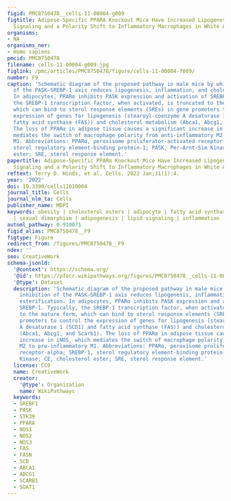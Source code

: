 ```yaml
---
figid: PMC8750478__cells-11-00004-g009
figtitle: Adipose-Specific PPARA Knockout Mice Have Increased Lipogenesis by PASK–SREBP1
  Signaling and a Polarity Shift to Inflammatory Macrophages in White Adipose Tissue
organisms:
- NA
organisms_ner:
- Homo sapiens
pmcid: PMC8750478
filename: cells-11-00004-g009.jpg
figlink: /pmc/articles/PMC8750478/figure/cells-11-00004-f009/
number: F9
caption: 'Schematic diagram of the proposed pathway in male mice by which PPARα inhibition
  of the PASK–SREBP-1 axis reduces lipogenesis, inflammation, and cholesterol esterification.
  In adipocytes, PPARα inhibits PASK expression and activation of SREBP-1. Typically,
  the SREBP-1 transcription factor, when activated, is truncated to the mature form,
  which can bind to sterol response elements (SREs) in gene promoters to control the
  expression of genes for lipogenesis (stearoyl-coenzyme A desaturase 1 (SCD1) and
  fatty acid synthase (FAS)) and cholesterol metabolism (Abca1, Abcg1, and Scarb1).
  The loss of PPARα in adipose tissue causes a significant increase in iNOS, which
  mediates the switch of macrophage polarity from anti-inflammatory M2 to pro-inflammatory
  M1. Abbreviations: PPARα, peroxisome proliferator-activated receptor-alpha; SREBP-1,
  sterol regulatory element-binding protein-1; PASK, Per-Arnt-Sim Kinase; CE, cholesterol
  ester; SRE, sterol response element.'
papertitle: Adipose-Specific PPARα Knockout Mice Have Increased Lipogenesis by PASK–SREBP1
  Signaling and a Polarity Shift to Inflammatory Macrophages in White Adipose Tissue.
reftext: Terry D. Hinds, et al. Cells. 2022 Jan;11(1):4.
year: '2022'
doi: 10.3390/cells11010004
journal_title: Cells
journal_nlm_ta: Cells
publisher_name: MDPI
keywords: obesity | cholesterol esters | adipocyte | fatty acid synthase | FAS | SCD1
  | sexual dimorphism | adipogenesis | lipid signaling | inflammation
automl_pathway: 0.910071
figid_alias: PMC8750478__F9
figtype: Figure
redirect_from: /figures/PMC8750478__F9
ndex: ''
seo: CreativeWork
schema-jsonld:
  '@context': https://schema.org/
  '@id': https://pfocr.wikipathways.org/figures/PMC8750478__cells-11-00004-g009.html
  '@type': Dataset
  description: 'Schematic diagram of the proposed pathway in male mice by which PPARα
    inhibition of the PASK–SREBP-1 axis reduces lipogenesis, inflammation, and cholesterol
    esterification. In adipocytes, PPARα inhibits PASK expression and activation of
    SREBP-1. Typically, the SREBP-1 transcription factor, when activated, is truncated
    to the mature form, which can bind to sterol response elements (SREs) in gene
    promoters to control the expression of genes for lipogenesis (stearoyl-coenzyme
    A desaturase 1 (SCD1) and fatty acid synthase (FAS)) and cholesterol metabolism
    (Abca1, Abcg1, and Scarb1). The loss of PPARα in adipose tissue causes a significant
    increase in iNOS, which mediates the switch of macrophage polarity from anti-inflammatory
    M2 to pro-inflammatory M1. Abbreviations: PPARα, peroxisome proliferator-activated
    receptor-alpha; SREBP-1, sterol regulatory element-binding protein-1; PASK, Per-Arnt-Sim
    Kinase; CE, cholesterol ester; SRE, sterol response element.'
  license: CC0
  name: CreativeWork
  creator:
    '@type': Organization
    name: WikiPathways
  keywords:
  - SREBF1
  - PASK
  - STK39
  - PPARA
  - NOS1
  - NOS2
  - NOS3
  - FAS
  - FASN
  - SCD
  - ABCA1
  - ABCG1
  - SCARB1
  - SOAT1
---
```


